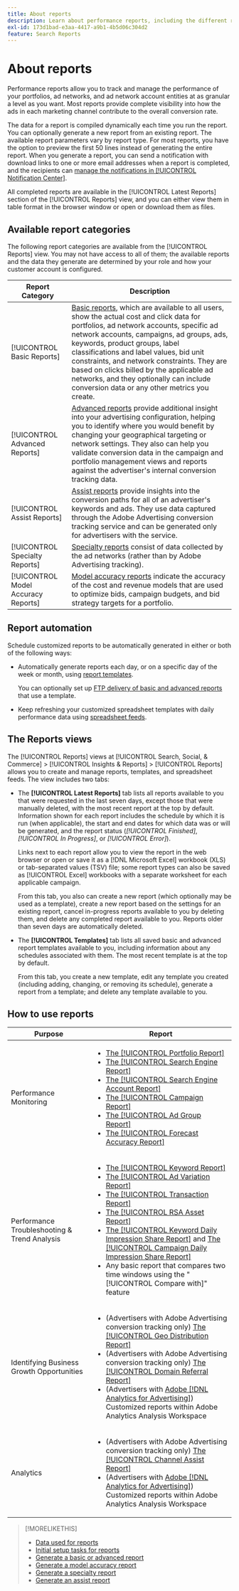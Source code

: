 ```yaml
---
title: About reports
description: Learn about performance reports, including the different report types available and how to automate reports.
exl-id: 173d1bad-e3aa-4417-a9b1-4b5d06c304d2
feature: Search Reports
---
```

# About reports

Performance reports allow you to track and manage the performance of your portfolios, ad networks, and ad network account entities at as granular a level as you want. Most reports provide complete visibility into how the ads in each marketing channel contribute to the overall conversion rate.

The data for a report is compiled dynamically each time you run the report. You can optionally generate a new report from an existing report. The available report parameters vary by report type. For most reports, you have the option to preview the first 50 lines instead of generating the entire report. When you generate a report, you can send a notification with download links to one or more email addresses when a report is completed, and the recipients can [manage the notifications in [!UICONTROL Notification Center]](/help/search-social-commerce/notifications/notification-about.md).

All completed reports are available in the [!UICONTROL Latest Reports] section of the [!UICONTROL Reports] view, and you can either view them in table format in the browser window or open or download them as files.

## Available report categories

The following report categories are available from the [!UICONTROL Reports] view. You may not have access to all of them; the available reports and the data they generate are determined by your role and how your customer account is configured.

| Report Category | Description |
| ----| ---- |
| [!UICONTROL Basic Reports] | [Basic reports](/help/search-social-commerce/reports/management/basic-advanced/basic-advanced-report-about.md), which are available to all users, show the actual cost and click data for portfolios, ad network accounts, specific ad network accounts, campaigns, ad groups, ads, keywords, product groups, label classifications and label values, bid unit constraints, and network constraints. They are based on clicks billed by the applicable ad networks, and they optionally can include conversion data or any other metrics you create. |
| [!UICONTROL Advanced Reports] | [Advanced reports](/help/search-social-commerce/reports/management/basic-advanced/basic-advanced-report-about.md) provide additional insight into your advertising configuration, helping you to identify where you would benefit by changing your geographical targeting or network settings. They also can help you validate conversion data in the campaign and portfolio management views and reports against the advertiser's internal conversion tracking data. |
| [!UICONTROL Assist Reports] | [Assist reports](/help/search-social-commerce/reports/management/assist/assist-report-about.md) provide insights into the conversion paths for all of an advertiser's keywords and ads. They use data captured through the Adobe Advertising conversion tracking service and can be generated only for advertisers with the service. |
| [!UICONTROL Specialty Reports] | [Specialty reports](/help/search-social-commerce/reports/management/specialty/specialty-report-about.md) consist of data collected by the ad networks (rather than by Adobe Advertising tracking). |
| [!UICONTROL Model Accuracy Reports] | [Model accuracy reports](/help/search-social-commerce/reports/management/model-accuracy/model-accuracy-report-about.md) indicate the accuracy of the cost and revenue models that are used to optimize bids, campaign budgets, and bid strategy targets for a portfolio. |

## Report automation

Schedule customized reports to be automatically generated in either or both of the following ways:

* Automatically generate reports each day, or on a specific day of the week or month, using [report templates](/help/search-social-commerce/reports/automation/templates/template-about.md).
  
  You can optionally set up [FTP delivery of basic and advanced reports](/help/search-social-commerce/reports/automation/ftp-reports.md) that use a template.

* Keep refreshing your customized spreadsheet templates with daily performance data using [spreadsheet feeds](/help/search-social-commerce/reports/automation/spreadsheet-feeds/spreadsheet-feed-about.md).

## The Reports views

The [!UICONTROL Reports] views at [!UICONTROL Search, Social, & Commerce] > [!UICONTROL Insights & Reports] > [!UICONTROL Reports] allows you to create and manage reports, templates, and spreadsheet feeds. The view includes two tabs:

* The **[!UICONTROL Latest Reports]** tab lists all reports available to you that were requested in the last seven days, except those that were manually deleted, with the most recent report at the top by default. Information shown for each report includes the schedule by which it is run (when applicable), the start and end dates for which data was or will be generated, and the report status (*[!UICONTROL Finished]*, *[!UICONTROL In Progress]*, or *[!UICONTROL Error]*).
  
  Links next to each report allow you to view the report in the web browser or open or save it as a [!DNL Microsoft Excel] workbook (XLS) or tab-separated values (TSV) file; some report types can also be saved as [!UICONTROL Excel] workbooks with a separate worksheet for each applicable campaign.
  
  From this tab, you also can create a new report (which optionally may be used as a template), create a new report based on the settings for an existing report, cancel in-progress reports available to you by deleting them, and delete any completed report available to you. Reports older than seven days are automatically deleted.

* The **[!UICONTROL Templates]** tab lists all saved basic and advanced report templates available to you, including information about any schedules associated with them. The most recent template is at the top by default.
  
  From this tab, you create a new template, edit any template you created (including adding, changing, or removing its schedule), generate a report from a template; and delete any template available to you.

## How to use reports

| Purpose | Report |
| ---- | ---- |
| Performance Monitoring | <ul><li>[The [!UICONTROL Portfolio Report]](/help/search-social-commerce/reports/management/basic-advanced/portfolio-report.md)</li><li>[The [!UICONTROL Search Engine Report]](/help/search-social-commerce/reports/management/basic-advanced/search-engine-report.md)</li><li>[The [!UICONTROL Search Engine Account Report]](/help/search-social-commerce/reports/management/basic-advanced/search-engine-account-report.md)</li><li>[The [!UICONTROL Campaign Report]](/help/search-social-commerce/reports/management/basic-advanced/campaign-report.md)</li><li>[The [!UICONTROL Ad Group Report]](/help/search-social-commerce/reports/management/basic-advanced/ad-group-report.md)</li><li>[The [!UICONTROL Forecast Accuracy Report]](/help/search-social-commerce/reports/management/model-accuracy/forecast-accuracy-report.md)</li></ul> |
| Performance Troubleshooting & Trend Analysis | <ul><li>[The [!UICONTROL Keyword Report]](/help/search-social-commerce/reports/management/basic-advanced/keyword-report.md)</li><li>[The [!UICONTROL Ad Variation Report]](/help/search-social-commerce/reports/management/basic-advanced/ad-variation-report.md)</li><li>[The [!UICONTROL Transaction Report]](/help/search-social-commerce/reports/management/basic-advanced/transaction-report.md)</li><li>[The [!UICONTROL RSA Asset Report]](/help/search-social-commerce/reports/management/specialty/rsa-asset-report.md)</li><li>[The [!UICONTROL Keyword Daily Impression Share Report]](/help/search-social-commerce/reports/management/specialty/keyword-daily-impression-share-report.md) and [The [!UICONTROL Campaign Daily Impression Share Report]](/help/search-social-commerce/reports/management/specialty/campaign-daily-impression-share-report.md)</li><li>Any basic report that compares two time windows using the "[!UICONTROL Compare with]" feature</li></ul> |
| Identifying Business Growth Opportunities | <ul><li>(Advertisers with Adobe Advertising conversion tracking only) [The [!UICONTROL Geo Distribution Report]](/help/search-social-commerce/reports/management/basic-advanced/geo-distribution-report.md)</li><li>(Advertisers with Adobe Advertising conversion tracking only) [The [!UICONTROL Domain Referral Report]](/help/search-social-commerce/reports/management/basic-advanced/domain-referral-report.md)</li><li>(Advertisers with [Adobe [!DNL Analytics for Advertising]](https://experienceleague.adobe.com/docs/advertising/integrations/analytics/overview.html)) Customized reports within Adobe Analytics Analysis Workspace</li></ul> |
| Analytics | <ul><li>(Advertisers with Adobe Advertising conversion tracking only) [The [!UICONTROL Channel Assist Report]](/help/search-social-commerce/reports/management/assist/channel-assist-report.md)</li><li>(Advertisers with [Adobe [!DNL Analytics for Advertising]](https://experienceleague.adobe.com/docs/advertising/integrations/analytics/overview.html)) Customized reports within Adobe Analytics Analysis Workspace</li></ul> |

>[!MORELIKETHIS]
>
>* [Data used for reports](data-used-for-reports.md)
>* [Initial setup tasks for reports](initial-setup.md)
>* [Generate a basic or advanced report](/help/search-social-commerce/reports/management/basic-advanced/basic-advanced-report-generate.md)
>* [Generate a model accuracy report](/help/search-social-commerce/reports/management/model-accuracy/model-accuracy-report-generate.md)
>* [Generate a specialty report](/help/search-social-commerce/reports/management/specialty/specialty-report-generate.md)
>* [Generate an assist report](/help/search-social-commerce/reports/management/assist/assist-report-generate.md)
